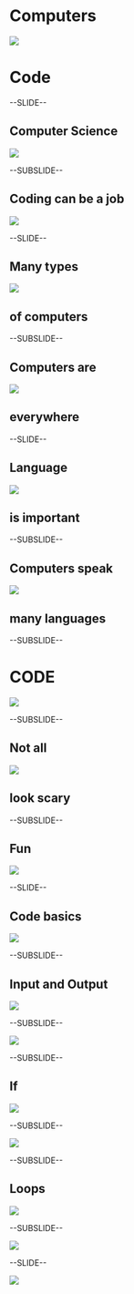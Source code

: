 <!------------------------------------------------------------>
<!-- Topic: xxx -->

<h1>Computers</h1>
<img src="images/dash_dot.png" style="max-height: 400px;">
<h1>Code</h1>

<!------------------------------------------------------------>
--SLIDE--
<!-- Topic: Computers Science -->

<h2>Computer <b>Science</b></h2>
<img src="images/love.png" style="max-height: 450px;">

--SUBSLIDE--

<h2><b>Coding</b> can be a job</h2>
<img src="images/job.jpg" style="max-height: 450px;">


<!------------------------------------------------------------>
--SLIDE--
<!-- Topic: Computers -->

<h2><b>Many</b> types</h2>
<img src="images/many_devices.jpg" style="max-height: 450px;">
<h2>of <b>computers</b></h2>

--SUBSLIDE--

<h2>Computers are</h2>
<img src="images/computers_classroom.jpg" style="max-height: 450px;">
<h2><b>everywhere</b></h2>


<!------------------------------------------------------------>
--SLIDE--
<!-- Topic: Languages -->

<h2><b>Language</b></h2>
<img src="images/language.jpg" style="max-height: 450px;">
<h2>is important</h2>

--SUBSLIDE--

<h2>Computers speak</h2>
<img src="images/c3p0.jpg" style="max-height: 450px;">
<h2><b>many</b> languages</h2>

--SUBSLIDE--

<h1>CODE</h1>
<img src="images/code_mag.jpg" style="max-height: 450px;">

--SUBSLIDE--

<h2>Not all</h2>
<img src="images/computer_language.jpg" style="max-height: 450px;">
<h2>look <b>scary</b></h2>

--SUBSLIDE--

<h2><b>Fun</b></h2>
<img src="images/blockly.png" style="max-height: 450px;">


<!------------------------------------------------------------>
--SLIDE--
<!-- Topic: Code -->

<h2><b>Code</b> basics</h2>
<img src="images/lego.jpg" style="max-height: 450px;">

--SUBSLIDE--

<h2><b>Input</b> and <b>Output</b></h2>
<img src="images/xbox.png" style="max-height: 450px;">

--SUBSLIDE--

<img src="images/input.png" style="max-height: 550px;">

--SUBSLIDE--

<h2><b>If</b></h2>
<img src="images/if-then.png" style="max-height: 450px;">

--SUBSLIDE--

<img src="images/if.png" style="max-height: 550px;">

--SUBSLIDE--

<h2><b>Loops</b></h2>
<img src="images/loop.jpg" style="max-height: 450px;">

--SUBSLIDE--

<img src="images/loop.png" style="max-height: 550px;">

<!------------------------------------------------------------>
--SLIDE--
<!-- Topic: Example -->

<img src="images/example.png" style="max-height: 550px;">
